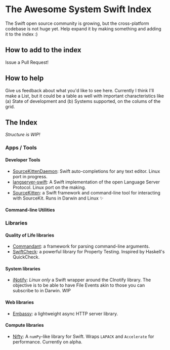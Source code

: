 # The Awesome System Swift Index

The Swift open source community is growing, but the cross-platform codebase is not huge yet. Help expand it by making something and adding it to the index :)

## How to add to the index

Issue a Pull Request!

## How to help

Give us feedback about what you'd like to see here. Currently I think I'll make a List, but it could be a table as well with important characteristics like (a) State of development and (b) Systems supported, on the colums of the grid.

## The Index

_Structure is WIP!_

### Apps / Tools

#### Developer Tools
* [SourceKittenDaemon](https://github.com/terhechte/SourceKittenDaemon): Swift auto-completions for any text editor. Linux port in progress.
* [langserver-swift](https://github.com/RLovelett/langserver-swift): A Swift implementation of the open Language Server Protocol. Linux port on the making.
* [SourceKitten](https://github.com/jpsim/SourceKitten): a Swift framework and command-line tool for interacting with SourceKit. Runs in Darwin and Linux ✨ 

#### Command-line Utilities

### Libraries

#### Quality of Life libraries
* [Commandant](https://github.com/Carthage/Commandant): a framework for parsing command-line arguments.
* [SwiftCheck](https://github.com/typelift/SwiftCheck): a powerful library for Property Testing. Inspired by Haskell's QuickCheck.

#### System libraries
* [iNotify](https://github.com/Ponyboy47/inotify): _Linux only_ a Swift wrapper around the CInotify library. The objective is to be able to have File Events akin to those you can subscribe to in Darwin. _WIP_

#### Web libraries
* [Embassy](https://github.com/envoy/Embassy): a lightweight async HTTP server library.

#### Compute libraries
* [Nifty](https://github.com/nifty-swift/Nifty): A `numPy`-like library for Swift. Wraps `LAPACK` and `Accelerate` for performance. Currently on alpha.
